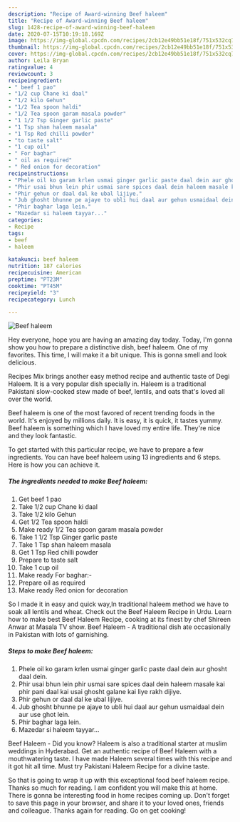 ```yaml
---
description: "Recipe of Award-winning Beef haleem"
title: "Recipe of Award-winning Beef haleem"
slug: 1428-recipe-of-award-winning-beef-haleem
date: 2020-07-15T10:19:18.169Z
image: https://img-global.cpcdn.com/recipes/2cb12e49bb51e18f/751x532cq70/beef-haleem-recipe-main-photo.jpg
thumbnail: https://img-global.cpcdn.com/recipes/2cb12e49bb51e18f/751x532cq70/beef-haleem-recipe-main-photo.jpg
cover: https://img-global.cpcdn.com/recipes/2cb12e49bb51e18f/751x532cq70/beef-haleem-recipe-main-photo.jpg
author: Leila Bryan
ratingvalue: 4
reviewcount: 3
recipeingredient:
- " beef 1 pao"
- "1/2 cup Chane ki daal"
- "1/2 kilo Gehun"
- "1/2 Tea spoon haldi"
- "1/2 Tea spoon garam masala powder"
- "1 1/2 Tsp Ginger garlic paste"
- "1 Tsp shan haleem masala"
- "1 Tsp Red chilli powder"
- "to taste salt"
- "1 cup oil"
- " For baghar"
- " oil as required"
- " Red onion for decoration"
recipeinstructions:
- "Phele oil ko garam krlen usmai ginger garlic paste daal dein aur ghosht daal dein."
- "Phir usai bhun lein phir usmai sare spices daal dein haleem masale kai phir pani daal kai usai ghosht galane kai liye rakh dijiye."
- "Phir gehun or daal dal ke ubal lijiye."
- "Jub ghosht bhunne pe ajaye to ubli hui daal aur gehun usmaidaal dein aur use ghot lein."
- "Phir baghar laga lein."
- "Mazedar si haleem tayyar..."
categories:
- Recipe
tags:
- beef
- haleem

katakunci: beef haleem 
nutrition: 187 calories
recipecuisine: American
preptime: "PT23M"
cooktime: "PT45M"
recipeyield: "3"
recipecategory: Lunch

---
```



![Beef haleem](https://img-global.cpcdn.com/recipes/2cb12e49bb51e18f/751x532cq70/beef-haleem-recipe-main-photo.jpg)

Hey everyone, hope you are having an amazing day today. Today, I'm gonna show you how to prepare a distinctive dish, beef haleem. One of my favorites. This time, I will make it a bit unique. This is gonna smell and look delicious.

Recipes Mix brings another easy method recipe and authentic taste of Degi Haleem. It is a very popular dish specially in. Haleem is a traditional Pakistani slow-cooked stew made of beef, lentils, and oats that&#39;s loved all over the world.

Beef haleem is one of the most favored of recent trending foods in the world. It's enjoyed by millions daily. It is easy, it is quick, it tastes yummy. Beef haleem is something which I have loved my entire life. They're nice and they look fantastic.


To get started with this particular recipe, we have to prepare a few ingredients. You can have beef haleem using 13 ingredients and 6 steps. Here is how you can achieve it.

<!--inarticleads1-->

##### The ingredients needed to make Beef haleem:

1. Get  beef 1 pao
1. Take 1/2 cup Chane ki daal
1. Take 1/2 kilo Gehun
1. Get 1/2 Tea spoon haldi
1. Make ready 1/2 Tea spoon garam masala powder
1. Take 1 1/2 Tsp Ginger garlic paste
1. Take 1 Tsp shan haleem masala
1. Get 1 Tsp Red chilli powder
1. Prepare to taste salt
1. Take 1 cup oil
1. Make ready  For baghar:-
1. Prepare  oil as required
1. Make ready  Red onion for decoration


So I made it in easy and quick way,In traditional haleem method we have to soak all lentils and wheat. Check out the Beef Haleem Recipe in Urdu. Learn how to make best Beef Haleem Recipe, cooking at its finest by chef Shireen Anwar at Masala TV show. Beef Haleem - A traditional dish ate occasionally in Pakistan with lots of garnishing. 

<!--inarticleads2-->

##### Steps to make Beef haleem:

1. Phele oil ko garam krlen usmai ginger garlic paste daal dein aur ghosht daal dein.
1. Phir usai bhun lein phir usmai sare spices daal dein haleem masale kai phir pani daal kai usai ghosht galane kai liye rakh dijiye.
1. Phir gehun or daal dal ke ubal lijiye.
1. Jub ghosht bhunne pe ajaye to ubli hui daal aur gehun usmaidaal dein aur use ghot lein.
1. Phir baghar laga lein.
1. Mazedar si haleem tayyar...


Beef Haleem - Did you know? Haleem is also a traditional starter at muslim weddings in Hyderabad. Get an authentic recipe of Beef Haleem with a mouthwatering taste. I have made Haleem several times with this recipe and it got hit all time. Must try Pakistani Haleem Recipe for a divine taste. 

So that is going to wrap it up with this exceptional food beef haleem recipe. Thanks so much for reading. I am confident you will make this at home. There is gonna be interesting food in home recipes coming up. Don't forget to save this page in your browser, and share it to your loved ones, friends and colleague. Thanks again for reading. Go on get cooking!
